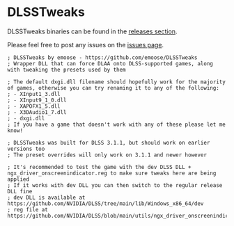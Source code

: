 # DLSSTweaks

DLSSTweaks binaries can be found in the [releases section](https://github.com/emoose/DLSSTweaks/releases).

Please feel free to post any issues on the [issues page](https://github.com/emoose/DLSSTweaks/issues).

```
; DLSSTweaks by emoose - https://github.com/emoose/DLSSTweaks
; Wrapper DLL that can force DLAA onto DLSS-supported games, along with tweaking the presets used by them

; The default dxgi.dll filename should hopefully work for the majority of games, otherwise you can try renaming it to any of the following:
; - XInput1_3.dll
; - XInput9_1_0.dll
; - XAPOFX1_5.dll
; - X3DAudio1_7.dll
; - dxgi.dll
; If you have a game that doesn't work with any of these please let me know!

; DLSSTweaks was built for DLSS 3.1.1, but should work on earlier versions too
; The preset overrides will only work on 3.1.1 and newer however

; It's recommended to test the game with the dev DLSS DLL + ngx_driver_onscreenindicator.reg to make sure tweaks here are being applied
; If it works with dev DLL you can then switch to the regular release DLL fine
; dev DLL is available at https://github.com/NVIDIA/DLSS/tree/main/lib/Windows_x86_64/dev
; reg file at https://github.com/NVIDIA/DLSS/blob/main/utils/ngx_driver_onscreenindicator.reg
```
